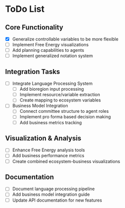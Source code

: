 # ToDo List

## Core Functionality
- [x] Generalize controllable variables to be more flexible
- [ ] Implement Free Energy visualizations
- [ ] Add planning capabilities to agents
- [ ] Implement generalized notation system

## Integration Tasks
- [ ] Integrate Language Processing System
  - [ ] Add bioregion input processing
  - [ ] Implement resource/variable extraction
  - [ ] Create mapping to ecosystem variables

- [ ] Business Model Integration  
  - [ ] Connect committee structure to agent roles
  - [ ] Implement pro forma based decision making
  - [ ] Add business metrics tracking

## Visualization & Analysis
- [ ] Enhance Free Energy analysis tools
- [ ] Add business performance metrics
- [ ] Create combined ecosystem-business visualizations

## Documentation
- [ ] Document language processing pipeline
- [ ] Add business model integration guide
- [ ] Update API documentation for new features